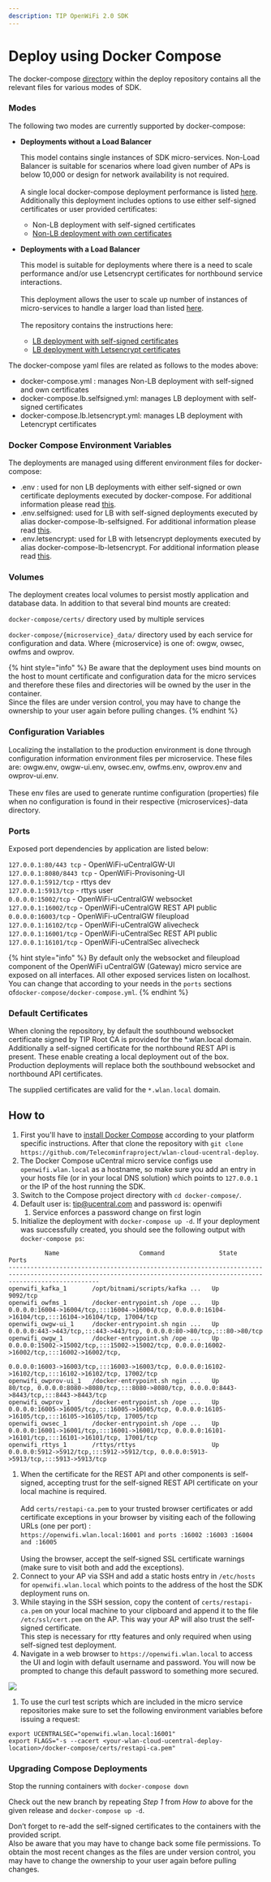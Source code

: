 ```yaml
---
description: TIP OpenWiFi 2.0 SDK
---
```


# Deploy using Docker Compose

The docker-compose [directory](https://github.com/Telecominfraproject/wlan-cloud-ucentral-deploy/tree/release/v2.4.0/docker-compose) within the deploy repository contains all the relevant files for various modes of SDK.

### Modes

The following two modes are currently supported by docker-compose:

*   **Deployments without a Load Balancer**

    This model contains single instances of SDK micro-services. Non-Load Balancer is suitable for scenarios where load given number of APs is below 10,000 or design for network availability is not required.\
    \
    A single local docker-compose deployment performance is listed [here](broken-reference/). Additionally this deployment includes options to use either self-signed certificates or user provided certificates:

    * Non-LB deployment with self-signed certificates
    * [Non-LB deployment with own certificates](https://github.com/Telecominfraproject/wlan-cloud-ucentral-deploy/tree/release/v2.4.0/docker-compose#non-lb-deployment-with-own-certificates)
*   **Deployments with a Load Balancer**

    This model is suitable for deployments where there is a need to scale performance and/or use Letsencrypt certificates for northbound service interactions.\
    \
    This deployment allows the user to scale up number of instances of micro-services to handle a larger load than listed [here](broken-reference/).\
    \
    The repository contains the instructions here:

    * [LB deployment with self-signed certificates](https://github.com/Telecominfraproject/wlan-cloud-ucentral-deploy/tree/release/v2.4.0/docker-compose#lb-deployment-with-self-signed-certificates)
    * [LB deployment with Letsencrypt certificates](https://github.com/Telecominfraproject/wlan-cloud-ucentral-deploy/tree/release/v2.4.0/docker-compose#lb-deployment-with-letsencrypt-certificates)

The docker-compose yaml files are related as follows to the modes above:

* docker-compose.yml : manages Non-LB deployment with self-signed and own certificates
* docker-compose.lb.selfsigned.yml: manages LB deployment with self-signed certificates
* docker-compose.lb.letsencrypt.yml: manages LB deployment with Letencrypt certificates

### Docker Compose Environment Variables

The deployments are managed using different environment files for docker-compose:

* .env : used for non LB deployments with either self-signed or own certificate deployments executed by docker-compose. For additional information please read [this](https://github.com/Telecominfraproject/wlan-cloud-ucentral-deploy/tree/main/docker-compose#non-lb-deployment-with-self-signed-certificates).
* .env.selfsigned: used for LB with self-signed deployments executed by alias docker-compose-lb-selfsigned. For additional information please read [this](https://github.com/Telecominfraproject/wlan-cloud-ucentral-deploy/tree/main/docker-compose#lb-deployment-with-self-signed-certificates).
* .env.letsencrypt: used for LB with letsencrypt deployments executed by alias docker-compose-lb-letsencrypt. For additional information please read [this](https://github.com/Telecominfraproject/wlan-cloud-ucentral-deploy/tree/main/docker-compose#lb-deployment-with-letsencrypt-certificates).

### Volumes

The deployment creates local volumes to persist mostly application and database data. In addition to that several bind mounts are created:

`docker-compose/certs/` directory used by multiple services

`docker-compose/{microservice}_data/` directory used by each service for configuration and data. Where {microservice} is one of: owgw, owsec, owfms and owprov.

{% hint style="info" %}
Be aware that the deployment uses bind mounts on the host to mount certificate and configuration data for the micro services and therefore these files and directories will be owned by the user in the container.\
Since the files are under version control, you may have to change the ownership to your user again before pulling changes.
{% endhint %}

### Configuration Variables

Localizing the installation to the production environment is done through configuration information environment files per microservice. These files are: owgw.env, owgw-ui.env, owsec.env, owfms.env, owprov.env and owprov-ui.env.\
\
These env files are used to generate runtime configuration (properties) file when no configuration is found in their respective {microservices}-data directory.

### Ports

Exposed port dependencies by application are listed below:

`127.0.0.1:80/443 tcp` - OpenWiFi-uCentralGW-UI\
`127.0.0.1:8080/8443 tcp` - OpenWiFi-Provisoning-UI\
`127.0.0.1:5912/tcp` - rttys dev\
`127.0.0.1:5913/tcp` - rttys user\
`0.0.0.0:15002/tcp` - OpenWiFi-uCentralGW websocket\
`127.0.0.1:16002/tcp` - OpenWiFi-uCentralGW REST API public\
`0.0.0.0:16003/tcp` - OpenWiFi-uCentralGW fileupload\
`127.0.0.1:16102/tcp` - OpenWiFi-uCentralGW alivecheck\
`127.0.0.1:16001/tcp` - OpenWiFi-uCentralSec REST API public\
`127.0.0.1:16101/tcp` - OpenWiFi-uCentralSec alivecheck

{% hint style="info" %}
By default only the websocket and fileupload component of the OpenWiFi uCentralGW (Gateway) micro service are exposed on all interfaces. All other exposed services listen on localhost. You can change that according to your needs in the `ports` sections of`docker-compose/docker-compose.yml`.
{% endhint %}

### Default Certificates

When cloning the repository, by default the southbound websocket certificate signed by TIP Root CA is provided for the \*.wlan.local domain. Additionally a self-signed certificate for the northbound REST API is present. These enable creating a local deployment out of the box. Production deployments will replace both the southbound websocket and northbound API certificates.

The supplied certificates are valid for the `*.wlan.local` domain.

## How to

1. First you'll have to [install Docker Compose](https://docs.docker.com/compose/install/) according to your platform specific instructions. After that clone the repository with `git clone https://github.com/Telecominfraproject/wlan-cloud-ucentral-deploy`.
2. The Docker Compose uCentral micro service configs use `openwifi.wlan.local` as a hostname, so make sure you add an entry in your hosts file (or in your local DNS solution) which points to `127.0.0.1` or the IP of the host running the SDK.
3. Switch to the Compose project directory with `cd docker-compose/`.
4. Default user is: tip@ucentral.com and password is: openwifi
   1. Service enforces a password change on first login
5. Initialize the deployment with `docker-compose up -d`. If your deployment was successfully created, you should see the following output with `docker-compose ps`:

```
          Name                      Command               State                                                   Ports
---------------------------------------------------------------------------------------------------------------------------------------------------------------------
openwifi_kafka_1       /opt/bitnami/scripts/kafka ...   Up      9092/tcp
openwifi_owfms_1       /docker-entrypoint.sh /ope ...   Up      0.0.0.0:16004->16004/tcp,:::16004->16004/tcp, 0.0.0.0:16104->16104/tcp,:::16104->16104/tcp, 17004/tcp
openwifi_owgw-ui_1     /docker-entrypoint.sh ngin ...   Up      0.0.0.0:443->443/tcp,:::443->443/tcp, 0.0.0.0:80->80/tcp,:::80->80/tcp
openwifi_owgw_1        /docker-entrypoint.sh /ope ...   Up      0.0.0.0:15002->15002/tcp,:::15002->15002/tcp, 0.0.0.0:16002->16002/tcp,:::16002->16002/tcp,
                                                                0.0.0.0:16003->16003/tcp,:::16003->16003/tcp, 0.0.0.0:16102->16102/tcp,:::16102->16102/tcp, 17002/tcp
openwifi_owprov-ui_1   /docker-entrypoint.sh ngin ...   Up      80/tcp, 0.0.0.0:8080->8080/tcp,:::8080->8080/tcp, 0.0.0.0:8443->8443/tcp,:::8443->8443/tcp
openwifi_owprov_1      /docker-entrypoint.sh /ope ...   Up      0.0.0.0:16005->16005/tcp,:::16005->16005/tcp, 0.0.0.0:16105->16105/tcp,:::16105->16105/tcp, 17005/tcp
openwifi_owsec_1       /docker-entrypoint.sh /ope ...   Up      0.0.0.0:16001->16001/tcp,:::16001->16001/tcp, 0.0.0.0:16101->16101/tcp,:::16101->16101/tcp, 17001/tcp
openwifi_rttys_1       /rttys/rttys                     Up      0.0.0.0:5912->5912/tcp,:::5912->5912/tcp, 0.0.0.0:5913->5913/tcp,:::5913->5913/tcp
```

1. When the certificate for the REST API and other components is self-signed, accepting trust for the self-signed REST API certificate on your local machine is required.\
   \
   Add `certs/restapi-ca.pem` to your trusted browser certificates or add certificate exceptions in your browser by visiting each of the following URLs (one per port) :\
   `https://openwifi.wlan.local:16001 and ports :16002 :16003 :16004 and :16005`\
   \
   Using the browser, accept the self-signed SSL certificate warnings (make sure to visit both and add the exceptions).
2. Connect to your AP via SSH and add a static hosts entry in `/etc/hosts` for `openwifi.wlan.local` which points to the address of the host the SDK deployment runs on.
3. While staying in the SSH session, copy the content of `certs/restapi-ca.pem` on your local machine to your clipboard and append it to the file `/etc/ssl/cert.pem` on the AP. This way your AP will also trust the self-signed certificate.\
   This step is necessary for rtty features and only required when using self-signed test deployment.
4. Navigate in a web browser to `https://openwifi.wlan.local` to access the UI and login with default username and password. You will now be prompted to change this default password to something more secured.

![](<../.gitbook/assets/Screen Shot 2021-12-08 at 2.14.02 PM.png>)

1. To use the curl test scripts which are included in the micro service repositories make sure to set the following environment variables before issuing a request:

```
export UCENTRALSEC="openwifi.wlan.local:16001"
export FLAGS="-s --cacert <your-wlan-cloud-ucentral-deploy-location>/docker-compose/certs/restapi-ca.pem"
```

### Upgrading Compose Deployments

Stop the running containers with `docker-compose down`

Check out the new branch by repeating _Step 1_ from _How to_ above for the given release and `docker-compose up -d`.

Don’t forget to re-add the self-signed certificates to the containers with the provided script.\
Also be aware that you may have to change back some file permissions. To obtain the most recent changes as the files are under version control, you may have to change the ownership to your user again before pulling changes.
